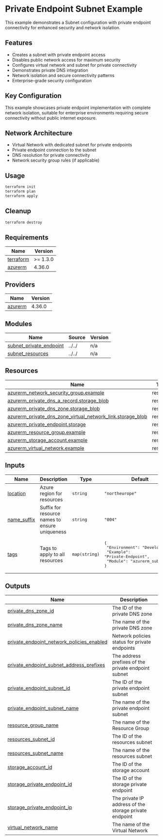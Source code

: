 # Private Endpoint Subnet Example

This example demonstrates a Subnet configuration with private endpoint connectivity for enhanced security and network isolation.

## Features

- Creates a subnet with private endpoint access
- Disables public network access for maximum security
- Configures virtual network and subnet for private connectivity
- Demonstrates private DNS integration
- Network isolation and secure connectivity patterns
- Enterprise-grade security configuration

## Key Configuration

This example showcases private endpoint implementation with complete network isolation, suitable for enterprise environments requiring secure connectivity without public internet exposure.

## Network Architecture

- Virtual Network with dedicated subnet for private endpoints
- Private endpoint connection to the subnet
- DNS resolution for private connectivity
- Network security group rules (if applicable)

## Usage

```bash
terraform init
terraform plan
terraform apply
```

## Cleanup

```bash
terraform destroy
```

<!-- BEGIN_TF_DOCS -->


## Requirements

| Name | Version |
|------|---------|
| <a name="requirement_terraform"></a> [terraform](#requirement\_terraform) | >= 1.3.0 |
| <a name="requirement_azurerm"></a> [azurerm](#requirement\_azurerm) | 4.36.0 |

## Providers

| Name | Version |
|------|---------|
| <a name="provider_azurerm"></a> [azurerm](#provider\_azurerm) | 4.36.0 |

## Modules

| Name | Source | Version |
|------|--------|---------|
| <a name="module_subnet_private_endpoint"></a> [subnet\_private\_endpoint](#module\_subnet\_private\_endpoint) | ../../ | n/a |
| <a name="module_subnet_resources"></a> [subnet\_resources](#module\_subnet\_resources) | ../../ | n/a |

## Resources

| Name | Type |
|------|------|
| [azurerm_network_security_group.example](https://registry.terraform.io/providers/hashicorp/azurerm/4.36.0/docs/resources/network_security_group) | resource |
| [azurerm_private_dns_a_record.storage_blob](https://registry.terraform.io/providers/hashicorp/azurerm/4.36.0/docs/resources/private_dns_a_record) | resource |
| [azurerm_private_dns_zone.storage_blob](https://registry.terraform.io/providers/hashicorp/azurerm/4.36.0/docs/resources/private_dns_zone) | resource |
| [azurerm_private_dns_zone_virtual_network_link.storage_blob](https://registry.terraform.io/providers/hashicorp/azurerm/4.36.0/docs/resources/private_dns_zone_virtual_network_link) | resource |
| [azurerm_private_endpoint.storage](https://registry.terraform.io/providers/hashicorp/azurerm/4.36.0/docs/resources/private_endpoint) | resource |
| [azurerm_resource_group.example](https://registry.terraform.io/providers/hashicorp/azurerm/4.36.0/docs/resources/resource_group) | resource |
| [azurerm_storage_account.example](https://registry.terraform.io/providers/hashicorp/azurerm/4.36.0/docs/resources/storage_account) | resource |
| [azurerm_virtual_network.example](https://registry.terraform.io/providers/hashicorp/azurerm/4.36.0/docs/resources/virtual_network) | resource |

## Inputs

| Name | Description | Type | Default | Required |
|------|-------------|------|---------|:--------:|
| <a name="input_location"></a> [location](#input\_location) | Azure region for resources | `string` | `"northeurope"` | no |
| <a name="input_name_suffix"></a> [name\_suffix](#input\_name\_suffix) | Suffix for resource names to ensure uniqueness | `string` | `"004"` | no |
| <a name="input_tags"></a> [tags](#input\_tags) | Tags to apply to all resources | `map(string)` | <pre>{<br/>  "Environment": "Development",<br/>  "Example": "Private-Endpoint",<br/>  "Module": "azurerm_subnet"<br/>}</pre> | no |

## Outputs

| Name | Description |
|------|-------------|
| <a name="output_private_dns_zone_id"></a> [private\_dns\_zone\_id](#output\_private\_dns\_zone\_id) | The ID of the private DNS zone |
| <a name="output_private_dns_zone_name"></a> [private\_dns\_zone\_name](#output\_private\_dns\_zone\_name) | The name of the private DNS zone |
| <a name="output_private_endpoint_network_policies_enabled"></a> [private\_endpoint\_network\_policies\_enabled](#output\_private\_endpoint\_network\_policies\_enabled) | Network policies status for private endpoints |
| <a name="output_private_endpoint_subnet_address_prefixes"></a> [private\_endpoint\_subnet\_address\_prefixes](#output\_private\_endpoint\_subnet\_address\_prefixes) | The address prefixes of the private endpoint subnet |
| <a name="output_private_endpoint_subnet_id"></a> [private\_endpoint\_subnet\_id](#output\_private\_endpoint\_subnet\_id) | The ID of the private endpoint subnet |
| <a name="output_private_endpoint_subnet_name"></a> [private\_endpoint\_subnet\_name](#output\_private\_endpoint\_subnet\_name) | The name of the private endpoint subnet |
| <a name="output_resource_group_name"></a> [resource\_group\_name](#output\_resource\_group\_name) | The name of the Resource Group |
| <a name="output_resources_subnet_id"></a> [resources\_subnet\_id](#output\_resources\_subnet\_id) | The ID of the resources subnet |
| <a name="output_resources_subnet_name"></a> [resources\_subnet\_name](#output\_resources\_subnet\_name) | The name of the resources subnet |
| <a name="output_storage_account_id"></a> [storage\_account\_id](#output\_storage\_account\_id) | The ID of the storage account |
| <a name="output_storage_private_endpoint_id"></a> [storage\_private\_endpoint\_id](#output\_storage\_private\_endpoint\_id) | The ID of the storage private endpoint |
| <a name="output_storage_private_endpoint_ip"></a> [storage\_private\_endpoint\_ip](#output\_storage\_private\_endpoint\_ip) | The private IP address of the storage private endpoint |
| <a name="output_virtual_network_name"></a> [virtual\_network\_name](#output\_virtual\_network\_name) | The name of the Virtual Network |
<!-- END_TF_DOCS -->
